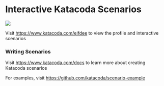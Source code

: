 # Interactive Katacoda Scenarios

[![](http://shields.katacoda.com/katacoda/eifdee/count.svg)](https://www.katacoda.com/eifdee "Get your profile on Katacoda.com")

Visit https://www.katacoda.com/eifdee to view the profile and interactive scenarios

### Writing Scenarios
Visit https://www.katacoda.com/docs to learn more about creating Katacoda scenarios

For examples, visit https://github.com/katacoda/scenario-example

